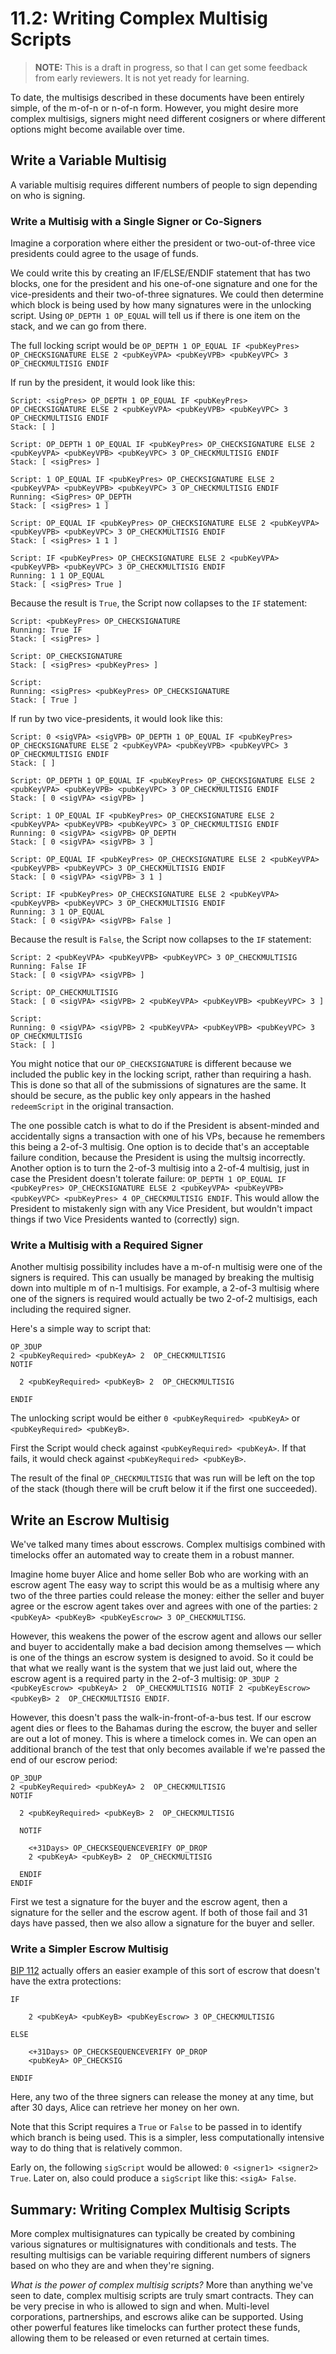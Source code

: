 # 11.2: Writing Complex Multisig Scripts

> **NOTE:** This is a draft in progress, so that I can get some feedback from early reviewers. It is not yet ready for learning.

To date, the multisigs described in these documents have been entirely simple, of the m-of-n or n-of-n form. However, you might desire more complex multisigs, signers might need different cosigners or where different options might become available over time. 

## Write a Variable Multisig

A variable multisig requires different numbers of people to sign depending on who is signing.

### Write a Multisig with a Single Signer or Co-Signers

Imagine a corporation where either the president or two-out-of-three vice presidents could agree to the usage of funds.

We could write this by creating an IF/ELSE/ENDIF statement that has two blocks, one for the president and his one-of-one signature and one for the vice-presidents and their two-of-three signatures. We could then determine which block is being used by how many signatures were in the unlocking script. Using `OP_DEPTH 1 OP_EQUAL` will tell us if there is one item on the stack, and we can go from there.

The full locking script would be `OP_DEPTH 1 OP_EQUAL IF <pubKeyPres> OP_CHECKSIGNATURE ELSE 2 <pubKeyVPA> <pubKeyVPB> <pubKeyVPC> 3 OP_CHECKMULTISIG ENDIF`

If run by the president, it would look like this:
```
Script: <sigPres> OP_DEPTH 1 OP_EQUAL IF <pubKeyPres> OP_CHECKSIGNATURE ELSE 2 <pubKeyVPA> <pubKeyVPB> <pubKeyVPC> 3 OP_CHECKMULTISIG ENDIF
Stack: [ ]

Script: OP_DEPTH 1 OP_EQUAL IF <pubKeyPres> OP_CHECKSIGNATURE ELSE 2 <pubKeyVPA> <pubKeyVPB> <pubKeyVPC> 3 OP_CHECKMULTISIG ENDIF
Stack: [ <sigPres> ]

Script: 1 OP_EQUAL IF <pubKeyPres> OP_CHECKSIGNATURE ELSE 2 <pubKeyVPA> <pubKeyVPB> <pubKeyVPC> 3 OP_CHECKMULTISIG ENDIF
Running: <SigPres> OP_DEPTH
Stack: [ <sigPres> 1 ]

Script: OP_EQUAL IF <pubKeyPres> OP_CHECKSIGNATURE ELSE 2 <pubKeyVPA> <pubKeyVPB> <pubKeyVPC> 3 OP_CHECKMULTISIG ENDIF
Stack: [ <sigPres> 1 1 ]

Script: IF <pubKeyPres> OP_CHECKSIGNATURE ELSE 2 <pubKeyVPA> <pubKeyVPB> <pubKeyVPC> 3 OP_CHECKMULTISIG ENDIF
Running: 1 1 OP_EQUAL
Stack: [ <sigPres> True ]
```
Because the result is `True`, the Script now collapses to the `IF` statement:
```
Script: <pubKeyPres> OP_CHECKSIGNATURE
Running: True IF
Stack: [ <sigPres> ]

Script: OP_CHECKSIGNATURE
Stack: [ <sigPres> <pubKeyPres> ]

Script: 
Running: <sigPres> <pubKeyPres> OP_CHECKSIGNATURE
Stack: [ True ]
```
If run by two vice-presidents, it would look like this:
```
Script: 0 <sigVPA> <sigVPB> OP_DEPTH 1 OP_EQUAL IF <pubKeyPres> OP_CHECKSIGNATURE ELSE 2 <pubKeyVPA> <pubKeyVPB> <pubKeyVPC> 3 OP_CHECKMULTISIG ENDIF
Stack: [ ]

Script: OP_DEPTH 1 OP_EQUAL IF <pubKeyPres> OP_CHECKSIGNATURE ELSE 2 <pubKeyVPA> <pubKeyVPB> <pubKeyVPC> 3 OP_CHECKMULTISIG ENDIF
Stack: [ 0 <sigVPA> <sigVPB> ]

Script: 1 OP_EQUAL IF <pubKeyPres> OP_CHECKSIGNATURE ELSE 2 <pubKeyVPA> <pubKeyVPB> <pubKeyVPC> 3 OP_CHECKMULTISIG ENDIF
Running: 0 <sigVPA> <sigVPB> OP_DEPTH
Stack: [ 0 <sigVPA> <sigVPB> 3 ]

Script: OP_EQUAL IF <pubKeyPres> OP_CHECKSIGNATURE ELSE 2 <pubKeyVPA> <pubKeyVPB> <pubKeyVPC> 3 OP_CHECKMULTISIG ENDIF
Stack: [ 0 <sigVPA> <sigVPB> 3 1 ]

Script: IF <pubKeyPres> OP_CHECKSIGNATURE ELSE 2 <pubKeyVPA> <pubKeyVPB> <pubKeyVPC> 3 OP_CHECKMULTISIG ENDIF
Running: 3 1 OP_EQUAL
Stack: [ 0 <sigVPA> <sigVPB> False ]
```
Because the result is `False`, the Script now collapses to the `IF` statement:
```
Script: 2 <pubKeyVPA> <pubKeyVPB> <pubKeyVPC> 3 OP_CHECKMULTISIG
Running: False IF
Stack: [ 0 <sigVPA> <sigVPB> ]

Script: OP_CHECKMULTISIG
Stack: [ 0 <sigVPA> <sigVPB> 2 <pubKeyVPA> <pubKeyVPB> <pubKeyVPC> 3 ]

Script: 
Running: 0 <sigVPA> <sigVPB> 2 <pubKeyVPA> <pubKeyVPB> <pubKeyVPC> 3 OP_CHECKMULTISIG
Stack: [ ]
```
You might notice that our `OP_CHECKSIGNATURE` is different because we included the public key in the locking script, rather than requiring a hash. This is done so that all of the submissions of signatures are the same. It should be secure, as the public key only appears in the hashed `redeemScript` in the original transaction.

The one possible catch is what to do if the President is absent-minded and accidentally signs a transaction with one of his VPs, because he remembers this being a 2-of-3 multisig. One option is to decide that's an acceptable failure condition, because the President is using the multsig incorrectly. Another option is to turn the 2-of-3 multisig into a 2-of-4 multisig, just in case the President doesn't tolerate failure: `OP_DEPTH 1 OP_EQUAL IF <pubKeyPres> OP_CHECKSIGNATURE ELSE 2 <pubKeyVPA> <pubKeyVPB> <pubKeyVPC> <pubKeyPres> 4 OP_CHECKMULTISIG ENDIF`. This would allow the President to mistakenly sign with any Vice President, but wouldn't impact things if two Vice Presidents wanted to (correctly) sign.

### Write a Multisig with a Required Signer

Another multisig possibility includes have a m-of-n multisig were one of the signers is required. This can usually be managed by breaking the multisig down into multiple m of n-1 multisigs. For example, a 2-of-3 multisig where one of the signers is required would actually be two 2-of-2 multisigs, each including the required signer.

Here's a simple way to script that:
```
OP_3DUP
2 <pubKeyRequired> <pubKeyA> 2  OP_CHECKMULTISIG
NOTIF

  2 <pubKeyRequired> <pubKeyB> 2  OP_CHECKMULTISIG

ENDIF
```
The unlocking script would be either `0 <pubKeyRequired> <pubKeyA>` or `<pubKeyRequired> <pubKeyB>`.

First the Script would check against `<pubKeyRequired> <pubKeyA>`. If that fails, it would check against `<pubKeyRequired> <pubKeyB>`.

The result of the final `OP_CHECKMULTISIG` that was run will be left on the top of the stack (though there will be cruft below it if the first one succeeded).

## Write an Escrow Multisig

We've talked many times about esscrows. Complex multisigs combined with timelocks offer an automated way to create them in a robust manner.

Imagine home buyer Alice and home seller Bob who are working with an escrow agent The easy way to script this would be as a multisig where any two of the three parties could release the money: either the seller and buyer agree or the escrow agent takes over and agrees with one of the parties: `2 <pubKeyA> <pubKeyB> <pubKeyEscrow> 3 OP_CHECKMULTISG`.

However, this weakens the power of the escrow agent and allows our seller and buyer to accidentally make a bad decision among themselves — which is one of the things an escrow system is designed to avoid. So it could be that what we really want is the system that we just laid out, where the escrow agent is a required party in the 2-of-3 multisig: `OP_3DUP 2 <pubKeyEscrow> <pubKeyA> 2  OP_CHECKMULTISIG NOTIF 2 <pubKeyEscrow> <pubKeyB> 2  OP_CHECKMULTISIG ENDIF`.

However, this doesn't pass the walk-in-front-of-a-bus test. If our escrow agent dies or flees to the Bahamas during the escrow, the buyer and seller are out a lot of money. This is where a timelock comes in. We can open an additional branch of the test that only becomes available if we're passed the end of our escrow period:
```
OP_3DUP
2 <pubKeyRequired> <pubKeyA> 2  OP_CHECKMULTISIG
NOTIF

  2 <pubKeyRequired> <pubKeyB> 2  OP_CHECKMULTISIG

  NOTIF

    <+31Days> OP_CHECKSEQUENCEVERIFY OP_DROP
    2 <pubKeyA> <pubKeyB> 2  OP_CHECKMULTISIG
    
  ENDIF
ENDIF
```
First we test a signature for the buyer and the escrow agent, then a signature for the seller and the escrow agent. If both of those fail and 31 days have passed, then we also allow a signature for the buyer and seller.

### Write a Simpler Escrow Multisig

[BIP 112](https://github.com/bitcoin/bips/blob/master/bip-0112.mediawiki#Escrow_with_Timeout) actually offers an easier example of this sort of escrow that doesn't have the extra protections:
```
IF

    2 <pubKeyA> <pubKeyB> <pubKeyEscrow> 3 OP_CHECKMULTISIG 

ELSE

    <+31Days> OP_CHECKSEQUENCEVERIFY OP_DROP
    <pubKeyA> OP_CHECKSIG

ENDIF
```
Here, any two of the three signers can release the money at any time, but after 30 days, Alice can retrieve her money on her own.

Note that this Script requires a `True` or `False` to be passed in to identify which branch is being used. This is a simpler, less computationally intensive way to do thing that is relatively common.

Early on, the following `sigScript` would be allowed: `0 <signer1> <signer2> True`. Later on, also could produce a `sigScript` like this: `<sigA> False`.

## Summary: Writing Complex Multisig Scripts

More complex multisignatures can typically be created by combining various signatures or multisignatures with conditionals and tests. The resulting multisigs can be variable requiring different numbers of signers based on who they are and when they're signing. 

_What is the power of complex multisig scripts?_ More than anything we've seen to date, complex multisig scripts are truly smart contracts. They can be very precise in who is allowed to sign and when. Multi-level corporations, partnerships, and escrows alike can be supported. Using other powerful features like timelocks can further protect these funds, allowing them to be released or even returned at certain times.

